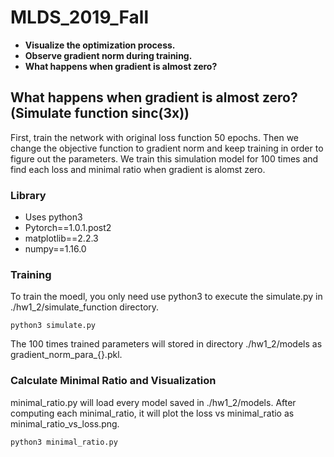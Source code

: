 # MLDS_2019_Fall

* **Visualize the optimization process.**
* **Observe gradient norm during training.**
* **What happens when gradient is almost zero?**




## What happens when gradient is almost zero? (Simulate function sinc(3x))

First, train the network with original loss function 50 epochs. Then we change the objective function to gradient norm and keep training in order to figure out the parameters. We train this simulation model for 100 times and find each loss and minimal ratio when gradient is alomst zero.

### Library

* Uses python3
* Pytorch==1.0.1.post2
* matplotlib==2.2.3
* numpy==1.16.0

### Training

To train the moedl, you only need use python3 to execute the simulate.py in ./hw1_2/simulate_function directory.

```
python3 simulate.py
```

The 100 times trained parameters will stored in directory ./hw1_2/models as gradient_norm_para_{}.pkl.

### Calculate Minimal Ratio and Visualization

minimal_ratio.py will load every model saved in ./hw1_2/models. After computing each minimal_ratio, it will plot the loss vs minimal_ratio as minimal_ratio_vs_loss.png.

```
python3 minimal_ratio.py
```



